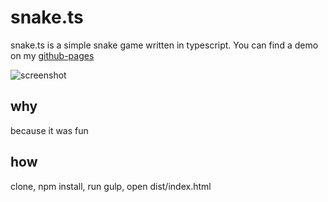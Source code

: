 # snake.ts

snake.ts is a simple snake game written in typescript.
You can find a demo on my [github-pages](https://bastian-meier.github.io/snake.ts/)

![screenshot](https://bastian-meier.github.io/snake.ts/snake.png)

## why

because it was fun

## how

clone, npm install, run gulp, open dist/index.html
